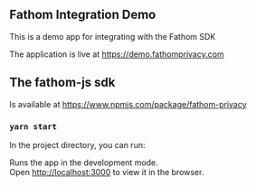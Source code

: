 ## Fathom Integration Demo

This is a demo app for integrating with the Fathom SDK

The application is live at https://demo.fathomprivacy.com

## The fathom-js sdk

Is available at https://www.npmjs.com/package/fathom-privacy

### `yarn start`

In the project directory, you can run:

Runs the app in the development mode.<br />
Open [http://localhost:3000](http://localhost:3000) to view it in the browser.
